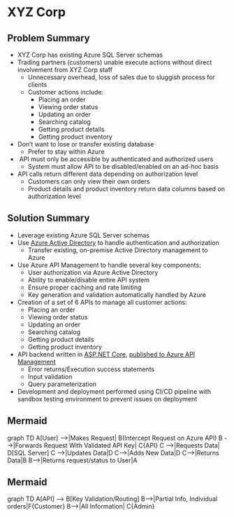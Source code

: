 <script src="https://unpkg.com/mermaid@9.1.2/dist/mermaid.min.js"></script>

# XYZ Corp

## Problem Summary
* XYZ Corp has existing Azure SQL Server schemas 
* Trading partners (customers) unable execute actions without direct involvement from XYZ Corp staff
    * Unnecessary overhead, loss of sales due to sluggish process for clients
    * Customer actions include:
        * Placing an order
        * Viewing order status
        * Updating an order
        * Searching catalog
        * Getting product details
        * Getting product inventory
* Don’t want to lose or transfer existing database
    * Prefer to stay within Azure
*  API must only be accessible by authenticated and authorized users
    * System must allow API to be disabled/enabled on an ad-hoc basis
* API calls return different data depending on authorization level
    * Customers can only view their own orders
    * Product details and product inventory return data columns based on authorization level

## Solution Summary
* Leverage existing Azure SQL Server schemas 
* Use [Azure Active Directory](https://docs.microsoft.com/en-us/azure/active-directory/fundamentals/active-directory-whatis) to handle authentication and authorization 
    * Transfer existing, on-premise Active Directory management to Azure 
* Use Azure API Management to handle several key components: 
    * User authorization via Azure Active Directory 
    * Ability to enable/disable entire API system 
    * Ensure proper caching and rate limiting 
    * Key generation and validation automatically handled by Azure 
* Creation of a set of 6 APIs to manage all customer actions: 
    * Placing an order
    * Viewing order status 
    * Updating an order
    * Searching catalog
    * Getting product details
    * Getting product inventory
* API backend written in [ASP.NET Core](https://docs.microsoft.com/en-us/aspnet/core/?view=aspnetcore-6.0), [published to Azure API Management](https://docs.microsoft.com/en-us/aspnet/core/tutorials/publish-to-azure-api-management-using-vs?view=aspnetcore-6.0) 
    * Error returns/Execution success statements 
    * Input validation
    * Query parameterization
* Development and deployment performed using CI/CD pipeline with sandbox testing environment to prevent issues on deployment 

## Mermaid
<div class="mermaid">
graph TD
  A[User] -->|Makes Request| B(Intercept Request on Azure API)
  B -->|Forwards Request With Validated API Key| C{API}
  C -->|Requests Data| D[SQL Server]
  C -->|Updates Data|D
  C-->|Adds New Data|D
  C-->|Returns Data|B
  B-->|Returns request/status to User|A    
</div>

## Mermaid
<div class="mermaid">
graph TD
    A[API] --> B[Key Validation/Routing]
    B-->|Partial Info, Individual orders|F{Customer}
    B-->|All Information| C{Admin}
</div>
